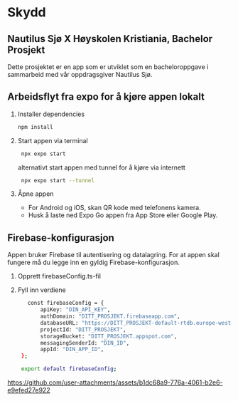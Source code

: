 # Skydd

## Nautilus Sjø X Høyskolen Kristiania, Bachelor Prosjekt

Dette prosjektet er en app som er utviklet som en bacheloroppgave i sammarbeid med vår oppdragsgiver Nautilus Sjø.

## Arbeidsflyt fra expo for å kjøre appen lokalt

1. Installer dependencies

   ```bash
   npm install
   ```

2. Start appen via terminal

   ```bash
    npx expo start
   ```

   alternativt start appen med tunnel for å kjøre via internett

   ```bash
    npx expo start --tunnel
   ```

3. Åpne appen

   - For Android og iOS, skan QR kode med telefonens kamera.
   - Husk å laste ned Expo Go appen fra App Store eller Google Play.
  
## Firebase-konfigurasjon
Appen bruker Firebase til autentisering og datalagring. For at appen skal fungere må du legge inn en gyldig Firebase-konfigurasjon.

1. Opprett firebaseConfig.ts-fil

2. Fyll inn verdiene
   ```bash
	  const firebaseConfig = {
		  apiKey: "DIN_API_KEY",
		  authDomain: "DITT_PROSJEKT.firebaseapp.com",
		  databaseURL: "https://DITT_PROSJEKT-default-rtdb.europe-west1.firebasedatabase.app",
		  projectId: "DITT_PROSJEKT",
		  storageBucket: "DITT_PROSJEKT.appspot.com",
		  messagingSenderId: "DIN_ID",
		  appId: "DIN_APP_ID",
	};

	export default firebaseConfig;
   ```





https://github.com/user-attachments/assets/b1dc68a9-776a-4061-b2e6-e9efed27e922





